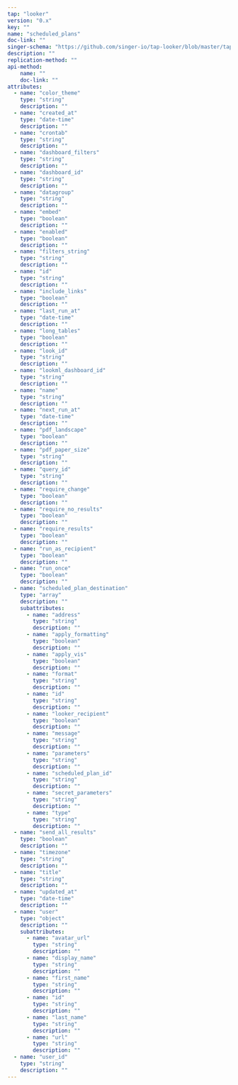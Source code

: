 ```yaml
---
tap: "looker"
version: "0.x"
key: ""
name: "scheduled_plans"
doc-link: ""
singer-schema: "https://github.com/singer-io/tap-looker/blob/master/tap_looker/schemas/scheduled_plans.json"
description: ""
replication-method: ""
api-method:
    name: ""
    doc-link: ""
attributes:
  - name: "color_theme"
    type: "string"
    description: ""
  - name: "created_at"
    type: "date-time"
    description: ""
  - name: "crontab"
    type: "string"
    description: ""
  - name: "dashboard_filters"
    type: "string"
    description: ""
  - name: "dashboard_id"
    type: "string"
    description: ""
  - name: "datagroup"
    type: "string"
    description: ""
  - name: "embed"
    type: "boolean"
    description: ""
  - name: "enabled"
    type: "boolean"
    description: ""
  - name: "filters_string"
    type: "string"
    description: ""
  - name: "id"
    type: "string"
    description: ""
  - name: "include_links"
    type: "boolean"
    description: ""
  - name: "last_run_at"
    type: "date-time"
    description: ""
  - name: "long_tables"
    type: "boolean"
    description: ""
  - name: "look_id"
    type: "string"
    description: ""
  - name: "lookml_dashboard_id"
    type: "string"
    description: ""
  - name: "name"
    type: "string"
    description: ""
  - name: "next_run_at"
    type: "date-time"
    description: ""
  - name: "pdf_landscape"
    type: "boolean"
    description: ""
  - name: "pdf_paper_size"
    type: "string"
    description: ""
  - name: "query_id"
    type: "string"
    description: ""
  - name: "require_change"
    type: "boolean"
    description: ""
  - name: "require_no_results"
    type: "boolean"
    description: ""
  - name: "require_results"
    type: "boolean"
    description: ""
  - name: "run_as_recipient"
    type: "boolean"
    description: ""
  - name: "run_once"
    type: "boolean"
    description: ""
  - name: "scheduled_plan_destination"
    type: "array"
    description: ""
    subattributes:
      - name: "address"
        type: "string"
        description: ""
      - name: "apply_formatting"
        type: "boolean"
        description: ""
      - name: "apply_vis"
        type: "boolean"
        description: ""
      - name: "format"
        type: "string"
        description: ""
      - name: "id"
        type: "string"
        description: ""
      - name: "looker_recipient"
        type: "boolean"
        description: ""
      - name: "message"
        type: "string"
        description: ""
      - name: "parameters"
        type: "string"
        description: ""
      - name: "scheduled_plan_id"
        type: "string"
        description: ""
      - name: "secret_parameters"
        type: "string"
        description: ""
      - name: "type"
        type: "string"
        description: ""
  - name: "send_all_results"
    type: "boolean"
    description: ""
  - name: "timezone"
    type: "string"
    description: ""
  - name: "title"
    type: "string"
    description: ""
  - name: "updated_at"
    type: "date-time"
    description: ""
  - name: "user"
    type: "object"
    description: ""
    subattributes:
      - name: "avatar_url"
        type: "string"
        description: ""
      - name: "display_name"
        type: "string"
        description: ""
      - name: "first_name"
        type: "string"
        description: ""
      - name: "id"
        type: "string"
        description: ""
      - name: "last_name"
        type: "string"
        description: ""
      - name: "url"
        type: "string"
        description: ""
  - name: "user_id"
    type: "string"
    description: ""
---
```

